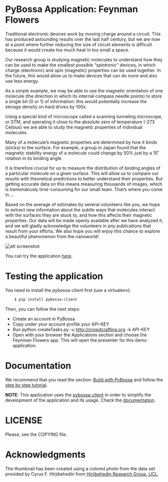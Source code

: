 PyBossa Application: Feynman Flowers
====================================
Traditional electronic devices work by moving charge around a circuit. This has produced astounding results over the last half century, but we are now at a point where further reducing the size of circuit elements is difficult because it would create too much heat in too small a space.

Our research group is studying magnetic molecules to understand how they can be used to make the smallest possible “spintronic” devices, in which charge (electronic) and spin (magnetic) properties can be used together. In the future, this would allow us to make devices that can do more and also use less energy.

As a simple example, we may be able to use the magnetic orientation of one molecule (the direction in which its internal compass needle points) to store a single bit (0 or 1) of information: this would potentially increase the storage density on hard drives by 100x.

Using a special kind of microscope called a scanning tunneling microscope, or STM, and operating it close to the absolute zero of temperature (-273 Celsius) we are able to study the magnetic properties of individual molecules.

Many of a molecule’s magnetic properties are determined by how it binds (sticks) to the surface. For example, a group in Japan found that the magnetic stability energy of a molecule could change by 50% just by a 15˚ rotation in its binding angle.

It is therefore crucial for us to measure the distribution of binding angles of a particular molecule on a given surface. This will allow us to compare our results with theoretical predictions to better understand their properties. But getting accurate data on this means measuring thousands of images, which is tremendously time-consuming for our small team. That’s where you come in …

Based on the average of estimates by several volunteers like you, we hope to extract new information about the subtle ways that molecules interact with the surfaces they are stuck to, and how this affects their magnetic properties. Our data will be made openly available after we have analyzed it, and we will gladly acknowledge the volunteers in any publications that result from your efforts. We also hope you will enjoy this chance to explore a beautiful phenomenon from the nanoworld!

![alt screenshot](http://i.imgur.com/nSeFL4J.png)

You can try the application
[here](http://crowdcrafting.org/app/feynmanflowers).

Testing the application
=======================

You need to install the pybossa-client first (use a virtualenv):

```bash
    $ pip install pybossa-client
```
Then, you can follow the next steps:

*  Create an account in PyBossa
*  Copy under your account profile your API-KEY
*  Run python createTasks.py -u http://crowdcrafting.org -k API-KEY
*  Open with your browser the Applications section and choose the Feynman Flowers app. This will open the presenter for this demo application.

Documentation
=============

We recommend that you read the section: [Build with PyBossa](http://docs.pybossa.com/en/latest/build_with_pybossa.html) and follow the [step by step tutorial](http://docs.pybossa.com/en/latest/user/tutorial.html).

**NOTE**: This application uses the [pybossa-client](https://pypi.python.org/pypi/pybossa-client) in order to simplify the development of the application and its usage. Check the [documentation](http://pythonhosted.org/pybossa-client/).


LICENSE
=======

Please, see the COPYING file.


Acknowledgments
===============
The thumbnail has been created using a colored photo from the data set provided
by Cyrus F. Hirjibehedin from [Hirjibehedin Research Group, UCL](http://www.ucl.ac.uk/hirjibehedin/). 


